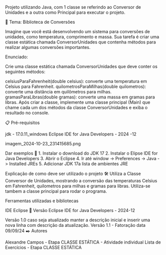 Projeto utilizando Java, com 1 classe se referindo ao Conversor de Unidades e a outra como Principal para executar o projeto.

🚀 Tema: Biblioteca de Conversões

Imagine que você está desenvolvendo um sistema para conversões de unidades, como temperatura, comprimento e massa. Sua tarefa é criar uma classe estática chamada ConversorUnidades que contenha métodos para realizar algumas conversões importantes.

Enunciado:

Crie uma classe estática chamada ConversorUnidades que deve conter os seguintes métodos:

celsiusParaFahrenheit(double celsius): converte uma temperatura em Celsius para Fahrenheit.
quilometrosParaMilhas(double quilometros): converte uma distância em quilômetros para milhas.
gramasParaLibras(double gramas): converte uma massa em gramas para libras.
Após criar a classe, implemente uma classe principal (Main) que chame cada um dos métodos da classe ConversorUnidades e exiba o resultado no console.

📋 Pré-requisitos

jdk - 17.0.11_windows Eclipse IDE for Java Developers - 2024 -12

imagem_2024-10-23_231415685.png

Dar exemplos 🔧 1. Instalar o download do JDK 17 2. Instalar o Elipse IDE for Java Developers 3. Abrir o Eclipse 4. Ir até window -> Preferences -> Java -> Installed JREs 5. Adicionar JDK 17a lista de ambientes JRE

Explicação de como deve ser utilizado o projeto 🛠️ Utiliza a Classe Conversor de Unidades, mostrando a conversão das temperaturas Celsius em Fahrenheit, quilometros para milhas e gramas para libras. Utiliza-se tambem a classe principal para rodar o programa.

Ferramentas utilizadas e bibliotecas

IDE Eclipse 📌 Versão Eclipse IDE for Java Developers - 2024-12

Versão 1.0 caso seja atualizado manter a descrição inicial e inserir uma nova linha com descrição da atualização. Versão 1.1 - Fatoração data 09/09/24 ✒️ Autores

Alexandre Campos - Etapa CLASSE ESTÁTICA - Atividade individual Lista de Exercícios - Etapa CLASSE ESTÁTICA

